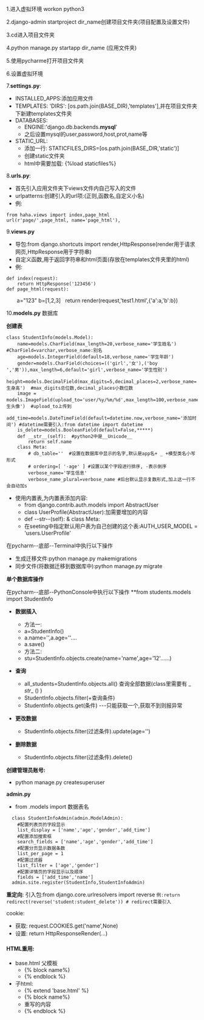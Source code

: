 


1.进入虚拟环境 workon python3

2.django-admin startproject dir_name创建项目文件夹(项目配置及设置文件)

3.cd进入项目文件夹

4.python manage.py startapp dir_name (应用文件夹)

5.使用pycharme打开项目文件夹

6.设置虚拟环境

7.**settings.py**:
- INSTALLED_APPS:添加应用文件
- TEMPLATES: 'DIRS': [os.path.join(BASE_DIR),'templates'],并在项目文件夹下新建templates文件夹
- DATABASES:
    - ENGINE:'django.db.backends.**mysql**'
    - 之后设置mysql的user,password,host,prot,name等
- STATIC_URL:
  - 添加一行: STATICFILES_DIRS=[os.path.join(BASE_DIR,'static')]
  - 创建static文件夹
  - html中需要加载: {%load staticfiles%}

8.**urls.py**:
- 首先引入应用文件夹下views文件内自己写入的文件
- urlpatterns:创建引入的url项:(正则,函数名,自定义小名)
- 例:
>
    from haha.views import index,page_html
    url(r'page/',page_html, name='page_html'),

9.**views.py**
- 导包:from django.shortcuts import render,HttpResponse(render用于请求网页,HttpResponse用于字符串)
- 自定义函数,用于返回字符串和html页面(存放在templates文件夹里的html)
- 例:
>
    def index(request):
        return HttpResponse('123456')
    def page_html(request):
        a="123"
        b=[1,2,3]
    	return render(request,'test1.html',{'a':a,'b':b})

10.**models.py** 数据库

**创建表**

    class StudentInfo(models.Model):
        name=models.CharField(max_length=20,verbose_name='学生姓名')   #CharField=varchar,verbose_name:别名
        age=models.IntegerField(default=18,verbose_name='学生年龄')
        gender=models.CharField(choices=(('girl','女'),('boy ','男')),max_length=6,default='girl',verbose_name='学生性别')
        height=models.DecimalField(max_digits=5,decimal_places=2,verbose_name='学生身高')  #max_digits总位数,decimal_places小数位数
        image = models.ImageField(upload_to='user/%y/%m/%d',max_length=100,verbose_name='学生头像')  #upload_to上传到
        add_time=models.DateTimeField(default=datetime.now,verbose_name='添加时间') #datetime需要引入:from datetime import datetime
        is_delete=models.BooleanField(default=False,*****)
        def __str__(self):  #python2中是__Unicode__
            return self.name
        class Meta:
            # db_table=''  #设置在数据库中显示的名字,默认是app名+ _ +模型类名小写形式
            # ordering=[ '-age' ] #设置以某个字段进行排序, -表示倒序
            verbose_name='学生信息'
            verbose_name_plural=verbose_name #后台默认显示复数形式,加上这一行不会自动加s

- 使用内置表,为内置表添加内容:
  - from django.contrib.auth.models import AbstractUser
  - class UserProfile(AbstractUser):加需要增加的内容
  - def --str--(self):  &    class Meta:
  - 在seeting中指定默认用户表为自己创建的这个表:AUTH_USER_MODEL = 'users.UserProfile'

在pycharm--底部--Terminal中执行以下操作
- 生成迁移文件:python manage.py makemigrations
- 同步文件(将数据迁移到数据库中):python manage.py migrate

**单个数据库操作**

在pycharm--底部--PythonConsole中执行以下操作
**from students.models import StudentInfo

- **数据插入**
    - 方法一:
    - a=StudentInfo()
    - a.name='',a.age=''....
    - a.save()
    - 方法二:
    - stu=StudentInfo.objects.create(name='name',age='12'......)

- **查询**
  - all_students=StudentInfo.objects.all() 查询全部数据(class里需要有 _ _str__ () )
  - StudentInfo.objects.filter(+查询条件)
  - StudentInfo.objects.get(条件) ---只能获取一个,获取不到则报异常

- **更改数据**
  - StudentInfo.objects.filter(过滤条件).update(age='')

- **删除数据**
  - StudentInfo.objects.filter(过滤条件).delete()


**创建管理员账号:**
- python manage.py createsuperuser

**admin.py**
- from .models import 数据表名
>
      class StudentInfoAdmin(admin.ModelAdmin):
        #配置列表页的字段显示
        list_display = ['name','age','gender','add_time']
        #配置添加搜索框
        search_fields = ['name','age','gender','add_time']
        #配置分页显示数据条数
        list_per_page = 1
        #配置过滤器
        list_filter = ['age','gender']
        #配置详情页的字段显示以及顺序
        fields = ['add_time','name']
      admin.site.register(StudentInfo,StudentInfoAdmin)

**重定向**: 引入包:from django.core.urlresolvers  import reverse
`例:return redirect(reverse('student:student_delete')) # redirect需要引入`


cookie:
- 获取: request.COOKIES.get('name',None)
- 设置: return HttpResponseRender(...)


#### HTML重用:
- base.html 父模板
  - {% block name%}
  - {% endblock %}
- 子html:
  - {% extend 'base.html' %}
  - {% block name%}
  - 重写的内容
  - {% endblock %}
